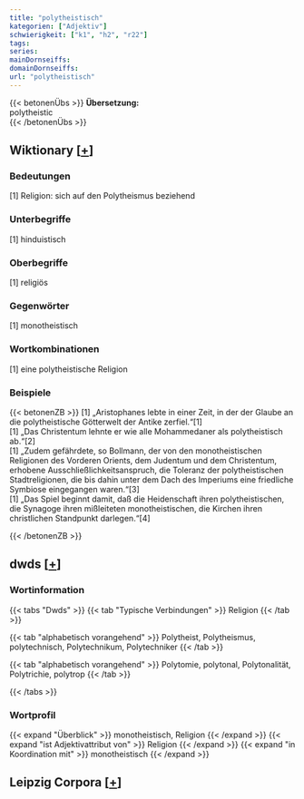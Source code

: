 ```yaml
---
title: "polytheistisch"
kategorien: ["Adjektiv"]
schwierigkeit: ["k1", "h2", "r22"]
tags:
series:
mainDornseiffs:
domainDornseiffs:
url: "polytheistisch"
---
```


{{< betonenÜbs >}}
**Übersetzung:**  
polytheistic  
{{< /betonenÜbs >}}

## Wiktionary [[+](https://de.wiktionary.org/wiki/polytheistisch)]

### Bedeutungen
[1] Religion: sich auf den Polytheismus beziehend  

### Unterbegriffe
[1] hinduistisch  

### Oberbegriffe
[1] religiös  

### Gegenwörter
[1] monotheistisch  

### Wortkombinationen
[1] eine polytheistische Religion  

### Beispiele
{{< betonenZB >}}
[1] „Aristophanes lebte in einer Zeit, in der der Glaube an die polytheistische Götterwelt der Antike zerfiel.“[1]  
[1] „Das Christentum lehnte er wie alle Mohammedaner als polytheistisch ab.“[2]  
[1] „Zudem gefährdete, so Bollmann, der von den monotheistischen Religionen des Vorderen Orients, dem Judentum und dem Christentum, erhobene Ausschließlichkeitsanspruch, die Toleranz der polytheistischen Stadtreligionen, die bis dahin unter dem Dach des Imperiums eine friedliche Symbiose eingegangen waren.“[3]  
[1] „Das Spiel beginnt damit, daß die Heidenschaft ihren polytheistischen, die Synagoge ihren mißleiteten monotheistischen, die Kirchen ihren christlichen Standpunkt darlegen.“[4]  

{{< /betonenZB >}}


## dwds [[+](https://www.dwds.de/wb/polytheistisch)]

### Wortinformation
{{< tabs "Dwds" >}}
{{< tab "Typische Verbindungen" >}}
Religion
{{< /tab >}}

{{< tab "alphabetisch vorangehend" >}}
Polytheist, Polytheismus, polytechnisch, Polytechnikum, Polytechniker
{{< /tab >}}

{{< tab "alphabetisch vorangehend" >}}
Polytomie, polytonal, Polytonalität, Polytrichie, polytrop
{{< /tab >}}

{{< /tabs >}}

### Wortprofil
{{< expand "Überblick" >}} monotheistisch, Religion {{< /expand >}}
{{< expand "ist Adjektivattribut von" >}} Religion {{< /expand >}}
{{< expand "in Koordination mit" >}} monotheistisch {{< /expand >}}

## Leipzig Corpora [[+](https://corpora.uni-leipzig.de/en/res?word=polytheistisch&corpusId=deu_newscrawl-public_2018)]


